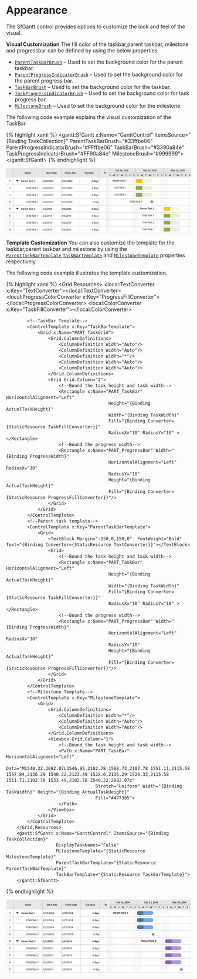 # Appearance

The SfGantt control provides options to customize the look and feel of the visual. 

**Visual Customization**
The fill color of the taskbar,parent taskbar, milestone and progressbar can be defined by using the below properties. 
* [`ParentTaskBarBrush`](https://help.syncfusion.com/cr/cref_files/uwp/Syncfusion.SfGantt.UWP~Syncfusion.UI.Xaml.Gantt.SfGantt~ParentTaskBarBrushProperty.html) – Used to set the background color for the parent taskbar.
* [`ParentProgressIndicatorBrush`](https://help.syncfusion.com/cr/cref_files/uwp/Syncfusion.SfGantt.UWP~Syncfusion.UI.Xaml.Gantt.SfGantt~ParentProgressIndicatorBrushProperty.html) – Used to set the background color for the parent progress bar.
* [`TaskBarBrush`](https://help.syncfusion.com/cr/cref_files/uwp/Syncfusion.SfGantt.UWP~Syncfusion.UI.Xaml.Gantt.SfGantt~TaskBarBrushProperty.html) – Used to set the background color for the taskbar.
* [`TaskProgressIndicatorBrush`](https://help.syncfusion.com/cr/cref_files/uwp/Syncfusion.SfGantt.UWP~Syncfusion.UI.Xaml.Gantt.SfGantt~TaskProgressIndicatorBrushProperty.html) – Used to set the background color for task progress bar.
* [`MilestoneBrush`](https://help.syncfusion.com/cr/cref_files/uwp/Syncfusion.SfGantt.UWP~Syncfusion.UI.Xaml.Gantt.SfGantt~MilestoneBrushProperty.html) – Used to set the background color for the milestone.

The following code example explains the visual customization of the TaskBar.

{% highlight xaml %}
        <gantt:SfGantt x:Name="GanttControl" ItemsSource="{Binding TaskCollection}"
                       ParentTaskBarBrush="#33ffbe06" 
                       ParentProgressIndicatorBrush="#FFffbe06"
                       TaskBarBrush="#3390a84e" 
                       TaskProgressIndicatorBrush="#FF90a84e"
                       MilestoneBrush="#999999">
        </gantt:SfGantt>
{% endhighlight %}

![](Appearance_images/VisualCustomization.PNG)

**Template Customization**
You can also customize the template for the taskbar,parent taskbar and milestone by using the [`ParentTaskBarTemplate`](https://help.syncfusion.com/cr/cref_files/uwp/Syncfusion.SfGantt.UWP~Syncfusion.UI.Xaml.Gantt.SfGantt~ParentTaskBarTemplate.html),[`TaskBarTemplate`](https://help.syncfusion.com/cr/cref_files/uwp/Syncfusion.SfGantt.UWP~Syncfusion.UI.Xaml.Gantt.SfGantt~TaskBarTemplateProperty.html) and [`MilestoneTemplate`](https://help.syncfusion.com/cr/cref_files/uwp/Syncfusion.SfGantt.UWP~Syncfusion.UI.Xaml.Gantt.SfGantt~MilestoneTemplate.html) properties respectively.

The following code example illustrates the template customization.

{% highlight xaml %}
<Grid>
  <Grid.Resources>
            <local:TextConverter x:Key="TextConverter"></local:TextConverter>
            <local:ProgressColorConverter x:Key="ProgressFillConverter"></local:ProgressColorConverter>
            <local:ColorConverter x:Key="TaskFillConverter"></local:ColorConverter>

            <!--TaskBar Template-->
            <ControlTemplate x:Key="TaskBarTemplate">
                <Grid x:Name="PART_TaskGrid">
                    <Grid.ColumnDefinitions>
                        <ColumnDefinition Width="Auto"/>
                        <ColumnDefinition Width="Auto"/>
                        <ColumnDefinition Width="*"/>
                        <ColumnDefinition Width="Auto"/>
                        <ColumnDefinition Width="Auto"/>
                    </Grid.ColumnDefinitions>
                    <Grid Grid.Column="2">
                        <!--Bound the task height and task width-->
                        <Rectangle x:Name="PART_TaskBar" HorizontalAlignment="Left"
                                           Height="{Binding ActualTaskHeight}"   
                                           Width="{Binding TaskWidth}"
                                           Fill="{Binding Converter={StaticResource TaskFillConverter}}" 
                                           RadiusX="10" RadiusY="10" ></Rectangle>
                        <!--Bound the progress width-->
                        <Rectangle x:Name="PART_ProgressBar" Width="{Binding ProgressWidth}"
                                           HorizontalAlignment="Left" RadiusX="10" 
                                           RadiusY="10"
                                           Height="{Binding ActualTaskHeight}"
                                           Fill="{Binding Converter={StaticResource ProgressFillConverter}}"/>
                    </Grid>
                </Grid>
            </ControlTemplate>
            <!--Parent task template-->
            <ControlTemplate x:Key="ParentTaskBarTemplate">
                <Grid>
                    <TextBlock Margin="-150,0,150,0"  FontWeight="Bold" Text="{Binding Converter={StaticResource TextConverter}}"></TextBlock>
                    <Grid>
                        <!--Bound the task height and task width-->
                        <Rectangle x:Name="PART_TaskBar" HorizontalAlignment="Left"
                                           Height="{Binding ActualTaskHeight}" 
                                           Width="{Binding TaskWidth}"
                                           Fill="{Binding Converter={StaticResource TaskFillConverter}}"
                                           RadiusX="10" RadiusY="10" ></Rectangle>
                        <!--Bound the progress width-->
                        <Rectangle x:Name="PART_ProgressBar" Width="{Binding ProgressWidth}"
                                           HorizontalAlignment="Left" RadiusX="10" 
                                           RadiusY="10"
                                           Height="{Binding ActualTaskHeight}"
                                           Fill="{Binding Converter={StaticResource ProgressFillConverter}}"/>
                    </Grid>
                </Grid>
            </ControlTemplate>
            <!--Milestone Template-->
            <ControlTemplate x:Key="MilestoneTemplate">
                <Grid>
                    <Grid.ColumnDefinitions>
                        <ColumnDefinition Width="*"/>
                        <ColumnDefinition Width="Auto"/>
                        <ColumnDefinition Width="Auto"/>
                    </Grid.ColumnDefinitions>
                    <Viewbox Grid.Column="1">
                        <!--Bound the task height and task width-->
                        <Path x:Name="PART_TaskBar" HorizontalAlignment="Left"
                                      Data="M1540.22,2082.07L1546.95,2102.78 1568.73,2102.78 1551.11,2115.58 1557.84,2136.29 1540.22,2123.49 1522.6,2136.29 1529.33,2115.58 1511.71,2102.78 1533.49,2102.78 1540.22,2082.07z"
                                      Stretch="Uniform" Width="{Binding TaskWidth}" Height="{Binding ActualTaskHeight}"
                                      Fill="#4773b5">
                        </Path>
                    </Viewbox>
                </Grid>
            </ControlTemplate>
        </Grid.Resources>
        <gantt:SfGantt x:Name="GanttControl" ItemsSource="{Binding TaskCollection}"
                       DisplayTaskNames="False" 
                       MilestoneTemplate="{StaticResource MilestoneTemplate}"
                       ParentTaskBarTemplate="{StaticResource ParentTaskBarTemplate}" 
                       TaskBarTemplate="{StaticResource TaskBarTemplate}">
        </gantt:SfGantt>
</Grid>
{% endhighlight %}

![](Appearance_images/TemplateCustomization.jpeg)
